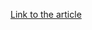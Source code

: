 [Link to the article](https://cybersecuritynews.com/unc3944-hackers-evolves-from-sim-swap-to-ransomware/)
